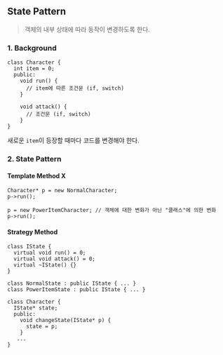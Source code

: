 ## State Pattern

> 객체의 내부 상태에 따라 동작이 변경하도록 한다. 

### 1. Background
```
class Character {
  int item = 0;
  public:
    void run() {
      // item에 따른 조건문 (if, switch) 
    }
    
    void attack() {
      // 조건문 (if, switch)
    }
}
```
새로운 `item`이 등장할 때마다 코드를 변경해야 한다.

### 2. State Pattern

#### Template Method X

```
Character* p = new NormalCharacter;
p->run();

p = new PowerItemCharacter; // 객체에 대한 변화가 아닌 "클래스"에 의한 변화
p->run();
```

#### Strategy Method

```
class IState {
  virtual void run() = 0;
  virtual void attack() = 0;
  virtual ~IState() {}
}

class NormalState : public IState { ... }
class PowerItemState : public IState { ... }

class Character {
  IState* state;
  public:
    void changeState(IState* p) {
      state = p;
    }
   ...
}
```

